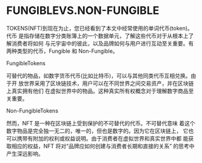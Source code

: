 # FUNGIBLEVS.NON-FUNGIBLE

TOKENS(NFT)到现在为止，您已经看到了本文中经常使用的单词代币(token)。代币 是指存储在数字分类账簿上的一个数据单元，了解这些代币对于从根本上了解消费者将如何 与元宇宙中的彼此，以及品牌如何与用户进行互动至关重要。有两种类型的代币，Fungible 和 Non-Fungible。&#x20;

FungibleTokens&#x20;

可替代的物品，如数字货币代币(比如比特币)，可以与其他同类代币互相兑换。由于开 放世界采用了区块链技术，用户可以在不同世界之间交易资产，并在区块链上真实拥有他们 在虚拟世界中的物品。这种真实所有权概念对于理解数字商品至关重要。&#x20;

Non-FungibleTokens&#x20;

然而，NFT 是一种在区块链上受到保护的不可替代的代币。不可替代意味 着这个数字物品是完全独一无二的，唯一的，但也是数字的。因为它在区块链上， 它也可以携带有附加的权利或权益说明。由于消费者在虚拟世界和真实世界中都 能获取相应的权益，NFT 将对“品牌应如何创建与消费者长期和直接的关系” 的思考中产生深远影响。
